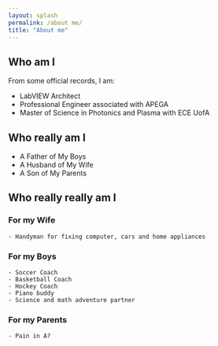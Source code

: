 ```yaml
---
layout: splash
permalink: /about me/
title: "About me"
---
```


## Who am I
From some official records, I am:
- LabVIEW Architect
- Professional Engineer associated with APEGA
- Master of Science in Photonics and Plasma with ECE UofA

## Who really am I
- A Father of My Boys
- A Husband of My Wife
- A Son of My Parents

## Who really really am I
### For my Wife
```
- Handyman for fixing computer, cars and home appliances
```
### For my Boys
```
- Soccer Coach
- Basketball Coach
- Hockey Coach
- Piano buddy
- Science and math adventure partner
```

### For my Parents
```
- Pain in A?
```
